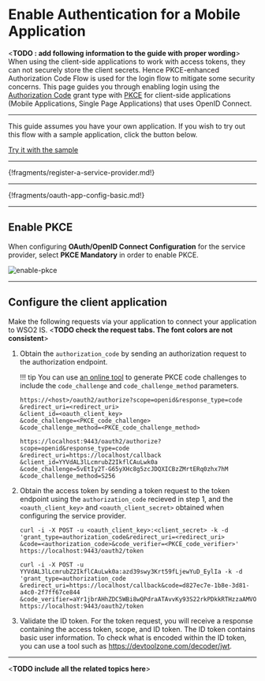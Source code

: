 # Enable Authentication for a Mobile Application

<**TODO : add following information to the guide with proper wording**>
When using the client-side applications to work with access tokens, they can not securely store the client secrets. Hence PKCE-enhanced Authorization Code Flow is used for the login flow to mitigate some security concerns.
This page guides you through enabling login using the [Authorization Code](../../../concepts/authorization/authorization-code-grant) grant type with [PKCE](insertlink) for client-side applications
(Mobile Applications, Single Page Applications) that uses OpenID Connect. 

---

This guide assumes you have your own application. If you wish to try out this flow with a sample application, click the button below. 

<a class="samplebtn_a" href="../../../quick-starts/webapp-oidc-sample" rel="nofollow noopener">Try it with the sample</a>

----

{!fragments/register-a-service-provider.md!}

----

{!fragments/oauth-app-config-basic.md!}

----


## Enable PKCE

When configuring **OAuth/OpenID Connect Configuration** for the service provider, select **PKCE Mandatory** in order to enable PKCE. 

![enable-pkce](../../assets/img/guides/enable-pkce.png)

----

## Configure the client application

Make the following requests via your application to connect your application to WSO2 IS. 
<**TODO check the request tabs. The font colors are not consistent**>

1. Obtain the `authorization_code` by sending an authorization request to the authorization endpoint. 

    !!! tip
        You can use [an online tool](https://tonyxu-io.github.io/pkce-generator/) to generate PKCE code challenges to include the `code_challenge` and `code_challenge_method` parameters. 

    ```tab="Request Format"
    https://<host>/oauth2/authorize?scope=openid&response_type=code
    &redirect_uri=<redirect_uri>
    &client_id=<oauth_client_key>
    &code_challenge=<PKCE_code_challenge>
    &code_challenge_method=<PKCE_code_challenge_method>
    ```

    ```tab="Sample Request"
    https://localhost:9443/oauth2/authorize?scope=openid&response_type=code
    &redirect_uri=https://localhost/callback
    &client_id=YYVdAL3lLcmrubZ2IkflCAuLwk0a
    &code_challenge=5vEtIy2T-G65yXHc8g5zcJDQXICBzZMrtERq0zhx7hM
    &code_challenge_method=S256
    ```
    
2. Obtain the access token by sending a token request to the token endpoint using the `authorization_code` recieved in step 1, and the `<oauth_client_key>` and `<oauth_client_secret>` obtained when configuring the service provider.


    ```tab="Request Format"
    curl -i -X POST -u <oauth_client_key>:<client_secret> -k -d 
    'grant_type=authorization_code&redirect_uri=<redirect_uri>
    &code=<authorization_code>&code_verifier=<PKCE_code_verifier>' 
    https://localhost:9443/oauth2/token
    ```

    ```tab="Sample Request"
    curl -i -X POST -u YYVdAL3lLcmrubZ2IkflCAuLwk0a:azd39swy3Krt59fLjewYuD_EylIa -k -d 
    'grant_type=authorization_code
    &redirect_uri=https://localhost/callback&code=d827ec7e-1b8e-3d81-a4c0-2f7ff67ce844
    &code_verifier=aYr1jbrAHhZDC5WBi8wQPdraATAvvKy93S22rkPDkkRTHzzaAMVOJ5MHgRPgoKf8xDBJPE08'
    https://localhost:9443/oauth2/token
    ```

3. Validate the ID token. For the token request, you will receive a response containing the access token, scope, and ID token. The ID token contains basic user information. To check what is encoded within the ID token, you can use a tool such as <https://devtoolzone.com/decoder/jwt>.

----
<**TODO include all the related topics here**>
